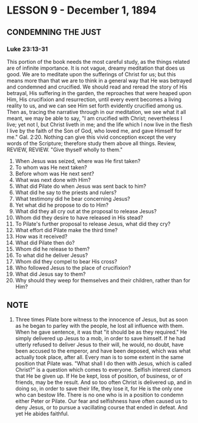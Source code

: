 # LESSON 9 - December 1, 1894

## CONDEMNING THE JUST
### Luke 23:13-31

This portion of the book needs the most careful study, as the things related are of infinite importance. It is not vague, dreamy meditation that does us good. We are to meditate upon the sufferings of Christ for us; but this means more than that we are to think in a general way that He was betrayed and condemned and crucified. We should read and reread the story of His betrayal, His suffering in the garden, the reproaches that were heaped upon Him, His crucifixion and resurrection, until every event becomes a living reality to us, and we can see Him set forth evidently crucified among us. Then as, tracing the narrative through in our meditation, we see what it all meant, we may be able to say, "I am crucified with Christ; nevertheless I live; yet not I, but Christ liveth in me; and the life which I now live in the flesh I live by the faith of the Son of God, who loved me, and gave Himself for me." Gal. 2:20. Nothing can give this vivid conception except the very words of the Scripture; therefore study them above all things. Review, REVIEW, REVIEW. "Give thyself wholly to them."

1. When Jesus was seized, where was He first taken?
2. To whom was He next taken?
3. Before whom was He next sent?
4. What was next done with Him?
5. What did Pilate do when Jesus was sent back to him?
6. What did he say to the priests and rulers?
7. What testimony did he bear concerning Jesus?
8. Yet what did he propose to do to Him?
9. What did they all cry out at the proposal to release Jesus?
10. Whom did they desire to have released in His stead?
11. To Pilate's further proposal to release Jesus, what did they cry?
12. What effort did Pilate make the third time?
13. How was it received?
14. What did Pilate then do?
15. Whom did he release to them?
16. To what did he deliver Jesus?
17. Whom did they compel to bear His cross?
18. Who followed Jesus to the place of crucifixion?
19. What did Jesus say to them?
20. Why should they weep for themselves and their children, rather than for Him?

## NOTE

1. Three times Pilate bore witness to the innocence of Jesus, but as soon as he began to parley with the people, he lost all influence with them. When he gave sentence, it was that "it should be as they required." He simply delivered up Jesus to a mob, in order to save himself. If he had utterly refused to deliver Jesus to their will, he would, no doubt, have been accused to the emperor, and have been deposed, which was what actually took place, after all. Every man is to some extent in the same position that Pilate was. "What shall I do then with Jesus, which is called Christ?" is a question which comes to everyone. Selfish interest clamors that He be given up. If He be kept, loss of position, of business, or of friends, may be the result. And so too often Christ is delivered up, and in doing so, in order to save their life, they lose it, for He is the only one who can bestow life. There is no one who is in a position to condemn either Peter or Pilate. Our fear and selfishness have often caused us to deny Jesus, or to pursue a vacillating course that ended in defeat. And yet He abides faithful.